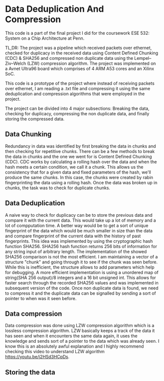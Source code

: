 # Data Deduplication And Compression

This code is a part of the final project I did for the coursework ESE 532: System on a Chip Architecture at Penn.

TL,DR: The project was a pipeline which received packets over ethernet, checked for duplicacy in the received data using Content Defined Chunking (CDC) & SHA256 and compressed non duplicate data using the Lempel–Ziv–Welch (LZW) compression algorithm. The project was implemented on a Avnet Ultra96 board which comprises of 4 ARM A53 cores and an Xilinx SoC.

This code is a prototype of the project where instead of receiving packets over ethernet, I am reading a .txt file and compressing it using the same deduplication and compression algorithms that were employed in the project. 

The project can be divided into 4 major subsections: Breaking the data, checking for duplicacy, compressing the non duplicate data, and finally storing the compressed data.

## Data Chunking

Redundancy in data was identified by first breaking the data in chunks and then checking for repetitive chunks. There can be a few methods to break the data in chunks and the one we went for is Content Defined Chunking (CDC). CDC works by calculating a rolling hash over the data and when the hash meets a certain condition, we call it a chunk. This allows us the consistency that for a given data and fixed parameters of the hash, we'll produce the same chunks. In this case, the chunks were created by rabin fingerprinting the data using a rolling hash. Once the data was broken up in chunks, the task was to check for duplicate chunks.  

## Data Deduplication

A naive way to check for duplicacy can be to store the previous data and compare it with the current data. This would take up a lot of memory and a lot of compputation time. A better way would be to get a sort of unique fingerprint of the data which would be much smaller in size than the data and compare fingerprint of the current data with the history of past fingerprints. This idea was implemented by using the cryptographic hash function SHA256. SHA256 hash function returns 256 bits of information for any string input of arbitrary length. The implementation of the showed SHA256 comparison is not the most efficient. I am maintaining a vector of a structure "chunk" and going through it to see if the chunk was seen before. While this is inefficient, the structure allows to add parameters which help for debugging. A more efficient implementation is using a unordered map of string(SHA 256 output)/8 integers and a 16 bit unsigned int. This allows for faster search through the recorded SHA256 values and was implemented in subsequent version of the code. Once non duplicate data is found, we need to compress it and the duplicate data can be signalled by sending a sort of pointer to when was it seen before.

## Data compression

Data compression was done using LZW compression algorithm which is a lossless compression algorithm. LZW basically keeps a track of the data it has seen and when it encounters the same data again, it uses the knowledge and sends sort of a pointer to the data which was already seen. I know this is an absolutely awful explanation and I highly recommend checking this video to understand LZW algorithm https://youtu.be/j2HSd3HCpDs. 

## Storing the data

